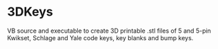 # 3DKeys
VB source and executable to create 3D printable .stl files of 5 and 5-pin Kwikset, Schlage and Yale code keys, key blanks and bump keys.
